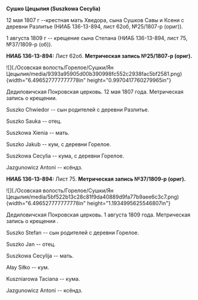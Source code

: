 **Сушко Цецылия (Suszkowa Cecylia)**

12 мая 1807 г --крестная мать Хведора, сына Сушков Савы и Ксени с
деревни Разлитье (НИАБ 136-13-894, лист 62об, №25/1807-р (ориг)).

1 августа 1809 г -- крещение сына Степана (НИАБ 136-13-894, лист 75,
№37/1809-р (об)).

**НИАБ 136-13-894:** Лист 62об. **Метрическая запись №25/1807-р
(ориг).**

![](./Осовская волость/Горелое/Сушки/Ян Цецылия/media/9393a95905d00b390998fc552c2938fac5bf2581.png){width="6.496527777777778in"
height="0.9970417760279965in"}

Дедиловичская Покровская церковь. 12 мая 1807 года. Метрическая запись о
крещении.

Suszko Chwiedor -- сын родителей с деревни Разлитье.

Suszko Sauka -- отец.

Suszkowa Xienia -- мать.

Suszko Jakub -- кум, с деревни Горелое.

Suszkowa Cecylia -- кума, с деревни Горелое.

Jazgunowicz Antoni -- ксёндз.

**НИАБ 136-13-894:** Лист 75. **Метрическая запись №37/1809-р (ориг).**

![](./Осовская волость/Горелое/Сушки/Ян Цецылия/media/5bf522b13c28c81f9da40889d9fa77b9aee6c3c7.png){width="6.496527777777778in"
height="1.1934995625546807in"}

Дедиловичская Покровская церковь. 1 августа 1809 года. Метрическая
запись о крещении .

Suszko Stefan -- сын родителей с деревни Горелое.

Suszko Jan -- отец.

Suszkowa Cecylija -- мать.

Ałay Siłko -- кум.

Kuszniarowa Taciana -- кума.

Jazgunowicz Antoni -- ксёндз.
